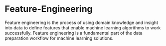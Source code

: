 # Feature-Engineering
Feature engineering is the process of using domain knowledge and insight into data to define features that enable machine learning algorithms to work successfully. Feature engineering is a fundamental part of the data preparation workflow for machine learning solutions.
